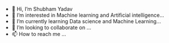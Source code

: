 - 👋 Hi, I’m Shubham Yadav
- 👀 I’m interested in Machine learning and Artificial intelligence...
- 🌱 I’m currently learning Data science and Machine Learning...
- 💞️ I’m looking to collaborate on ...
- 📫 How to reach me ...

<!---
shubhamydv10/shubhamydv10 is a ✨ special ✨ repository because its `README.md` (this file) appears on your GitHub profile.
You can click the Preview link to take a look at your changes.
--->
